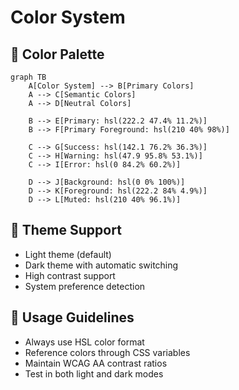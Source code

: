 # Color System

## 🎨 Color Palette

```mermaid
graph TB
    A[Color System] --> B[Primary Colors]
    A --> C[Semantic Colors]
    A --> D[Neutral Colors]
    
    B --> E[Primary: hsl(222.2 47.4% 11.2%)]
    B --> F[Primary Foreground: hsl(210 40% 98%)]
    
    C --> G[Success: hsl(142.1 76.2% 36.3%)]
    C --> H[Warning: hsl(47.9 95.8% 53.1%)]
    C --> I[Error: hsl(0 84.2% 60.2%)]
    
    D --> J[Background: hsl(0 0% 100%)]
    D --> K[Foreground: hsl(222.2 84% 4.9%)]
    D --> L[Muted: hsl(210 40% 96.1%)]
```

## 🌙 Theme Support
- Light theme (default)
- Dark theme with automatic switching
- High contrast support
- System preference detection

## 📐 Usage Guidelines
- Always use HSL color format
- Reference colors through CSS variables
- Maintain WCAG AA contrast ratios
- Test in both light and dark modes
